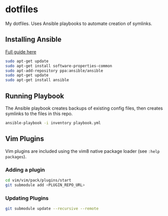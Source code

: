 # dotfiles
My dotfiles. Uses Ansible playbooks to automate creation of symlinks.

## Installing Ansible
[Full guide here](http://docs.ansible.com/ansible/latest/installation_guide/intro_installation.html)
```bash
sudo apt-get update
sudo apt-get install software-properties-common
sudo apt-add-repository ppa:ansible/ansible
sudo apt-get update
sudo apt-get install ansible
```

## Running Playbook
The Ansible playbook creates backups of existing config files, then creates symlinks to the files in this repo.
```bash
ansible-playbook -i inventory playbook.yml
```

## Vim Plugins
Vim plugins are included using the vim8 native package loader (see `:help packages`).

### Adding a plugin
```bash
cd vim/vim/pack/plugins/start
git submodule add <PLUGIN_REPO_URL>
```

### Updating Plugins
```bash
git submodule update --recursive --remote
```
